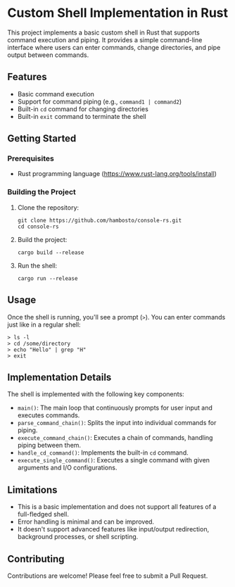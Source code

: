 # Custom Shell Implementation in Rust

This project implements a basic custom shell in Rust that supports command execution and piping. It provides a simple command-line interface where users can enter commands, change directories, and pipe output between commands.

## Features

- Basic command execution
- Support for command piping (e.g., `command1 | command2`)
- Built-in `cd` command for changing directories
- Built-in `exit` command to terminate the shell

## Getting Started

### Prerequisites

- Rust programming language (https://www.rust-lang.org/tools/install)

### Building the Project

1. Clone the repository:
   ```
   git clone https://github.com/hambosto/console-rs.git
   cd console-rs
   ```

2. Build the project:
   ```
   cargo build --release
   ```

3. Run the shell:
   ```
   cargo run --release
   ```

## Usage

Once the shell is running, you'll see a prompt (`>`). You can enter commands just like in a regular shell:

```
> ls -l
> cd /some/directory
> echo "Hello" | grep "H"
> exit
```

## Implementation Details

The shell is implemented with the following key components:

- `main()`: The main loop that continuously prompts for user input and executes commands.
- `parse_command_chain()`: Splits the input into individual commands for piping.
- `execute_command_chain()`: Executes a chain of commands, handling piping between them.
- `handle_cd_command()`: Implements the built-in `cd` command.
- `execute_single_command()`: Executes a single command with given arguments and I/O configurations.

## Limitations

- This is a basic implementation and does not support all features of a full-fledged shell.
- Error handling is minimal and can be improved.
- It doesn't support advanced features like input/output redirection, background processes, or shell scripting.

## Contributing

Contributions are welcome! Please feel free to submit a Pull Request.
